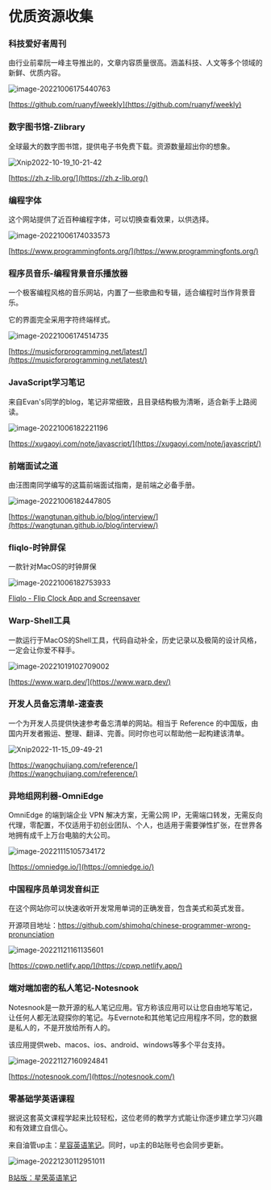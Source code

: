 # 优质资源收集



### 科技爱好者周刊

由行业前辈阮一峰主导推出的，文章内容质量很高。涵盖科技、人文等多个领域的新鲜、优质内容。

![image-20221006175440763](./assets/image-20221006175440763.png)

[https://github.com/ruanyf/weekly](https://github.com/ruanyf/weekly)





### 数字图书馆-Zlibrary

全球最大的数字图书馆，提供电子书免费下载。资源数量超出你的想象。

![Xnip2022-10-19_10-21-42](./assets/Xnip2022-10-19_10-21-42.png)

[https://zh.z-lib.org/](https://zh.z-lib.org/)





### 编程字体

这个网站提供了近百种编程字体，可以切换查看效果，以供选择。

![image-20221006174033573](./assets/image-20221006174033573.png)

[https://www.programmingfonts.org/](https://www.programmingfonts.org/)





### 程序员音乐-编程背景音乐播放器

一个极客编程风格的音乐网站，内置了一些歌曲和专辑，适合编程时当作背景音乐。

它的界面完全采用字符终端样式。

![image-20221006174514735](./assets/image-20221006174514735.png)

[https://musicforprogramming.net/latest/](https://musicforprogramming.net/latest/)





### JavaScript学习笔记

来自Evan's同学的blog，笔记非常细致，且目录结构极为清晰，适合新手上路阅读。

![image-20221006182221196](./assets/image-20221006182221196.png)

[https://xugaoyi.com/note/javascript/](https://xugaoyi.com/note/javascript/)





### 前端面试之道

由汪图南同学编写的这篇前端面试指南，是前端之必备手册。

![image-20221006182447805](./assets/image-20221006182447805.png)

[https://wangtunan.github.io/blog/interview/](https://wangtunan.github.io/blog/interview/)





### fliqlo-时钟屏保

一款针对MacOS的时钟屏保

![image-20221006182753933](./assets/image-20221006182753933.png)

[Fliqlo - Flip Clock App and Screensaver](https://fliqlo.com/)





### Warp-Shell工具

一款运行于MacOS的Shell工具，代码自动补全，历史记录以及极简的设计风格，一定会让你爱不释手。

![image-20221019102709002](./assets/image-20221019102709002.png)

[https://www.warp.dev/](https://www.warp.dev/)



### 开发人员备忘清单-速查表

一个为开发人员提供快速参考备忘清单的网站。相当于 Reference 的中国版，由国内开发者搬运、整理、翻译、完善。同时你也可以帮助他一起构建该清单。

![Xnip2022-11-15_09-49-21](./assets/Xnip2022-11-15_09-49-21.png)

[https://wangchujiang.com/reference/](https://wangchujiang.com/reference/)





### 异地组网利器-OmniEdge

OmniEdge 的端到端企业 VPN 解决方案，无需公网 IP，无需端口转发，无需反向代理，零配置，不仅适用于初创业团队、个人，也适用于需要弹性扩张，在世界各地拥有成千上万台电脑的大公司。

![image-20221115105734172](./assets/image-20221115105734172.png)

[https://omniedge.io/](https://omniedge.io/)



### 中国程序员单词发音纠正

在这个网站你可以快速收听开发常用单词的正确发音，包含美式和英式发音。

开源项目地址：https://github.com/shimohq/chinese-programmer-wrong-pronunciation

![image-20221121161135601](./assets/image-20221121161135601.png)

[https://cpwp.netlify.app/](https://cpwp.netlify.app/)



### 端对端加密的私人笔记-Notesnook

Notesnook是一款开源的私人笔记应用。官方称该应用可以让您自由地写笔记，让任何人都无法窥探你的笔记。与Evernote和其他笔记应用程序不同，您的数据是私人的，不是开放给所有人的。

该应用提供web、macos、ios、android、windows等多个平台支持。

![image-20221127160924841](./assets/image-20221127160924841.png)

[https://notesnook.com/](https://notesnook.com/)



### 零基础学英语课程

据说这套英文课程学起来比较轻松，这位老师的教学方式能让你逐步建立学习兴趣和有效建立自信心。

来自油管up主：[星容英语笔记](https://www.youtube.com/@xingrong-english)。同时，up主的B站账号也会同步更新。

![image-20221230112951011](./assets/image-20221230112951011.png)

[B站版：星荣英语笔记](https://space.bilibili.com/160507280/channel/collectiondetail?sid=48449&ctype=0)

